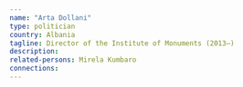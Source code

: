 ```yaml
---
name: "Arta Dollani"
type: politician
country: Albania
tagline: Director of the Institute of Monuments (2013–)
description:
related-persons: Mirela Kumbaro
connections:
---
```

